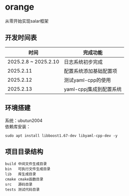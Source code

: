 # orange
从零开始实现salar框架

## 开发时间表
| 时间 | 完成功能 |
| ---  | --- |
| 2025.2.8 ~ 2025.2.10| 日志系统初步完成 |
| 2025.2.11 | 配置系统添加基础配置项 |
| 2025.2.12 | 测试yaml-cpp的使用 |
| 2025.2.13 | yaml-cppj集成到配置系统 |

## 环境搭建
系统：ubutun2004  
依赖库安装：
``` shell
sudo apt install libboost1.67-dev libyaml-cpp-dev -y
```

## 项目目录结构
``` shell
build 中间文件生成目录
bin   可执行文件生成目录
lib   库生成目录
cmake cmake函数目录
src   源码目录
tests 测试代码目录
```